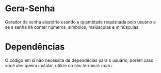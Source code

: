 # Gera-Senha
Gerador de senha aleatório usando a quantidade requisitada pelo usuário e se a senha irá conter números, símbolos, maiúsculas e minúsculas.

# Dependências
O código em si não necessita de dependêcias para o usuário, porém caso você *dev* queira instalar, utilize no seu terminal: _npm i_
